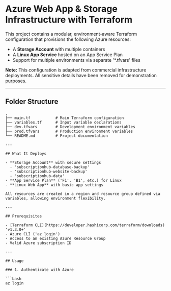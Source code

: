 # Azure Web App & Storage Infrastructure with Terraform

This project contains a modular, environment-aware Terraform configuration that provisions the following Azure resources:

- A **Storage Account** with multiple containers
- A **Linux App Service** hosted on an App Service Plan
- Support for multiple environments via separate '*.tfvars' files

**Note:** This configuration is adapted from commercial infrastructure deployments. All sensitive details have been removed for demonstration purposes.

---

## Folder Structure
```plaintext
.
├── main.tf           # Main Terraform configuration
├── variables.tf      # Input variable declarations
├── dev.tfvars        # Development environment variables
├── prod.tfvars       # Production environment variables
└── README.md         # Project documentation

---

## What It Deploys

- **Storage Account** with secure settings
  - 'subscriptionhub-database-backup'
  - 'subscriptionhub-website-backup'
  - 'subscriptionhub-data'
- **App Service Plan** ('F1', 'B1', etc.) for Linux
- **Linux Web App** with basic app settings

All resources are created in a region and resource group defined via variables, allowing environment flexibility.

---

## Prerequisites

- [Terraform CLI](https://developer.hashicorp.com/terraform/downloads) 'v1.3.0+'
- Azure CLI ('az login')
- Access to an existing Azure Resource Group
- Valid Azure subscription ID

---

## Usage

### 1. Authenticate with Azure

```bash
az login
